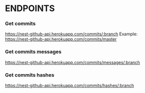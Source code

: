 # ENDPOINTS

### Get commits
https://nest-github-api.herokuapp.com/commits/:branch
Example: https://nest-github-api.herokuapp.com/commits/master

### Get commits messages
https://nest-github-api.herokuapp.com/commits/messages/:branch

### Get commits hashes
https://nest-github-api.herokuapp.com/commits/hashes/:branch
